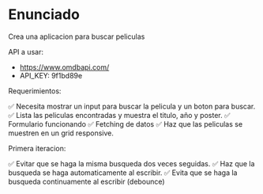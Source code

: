 # Enunciado

Crea una aplicacion para buscar peliculas 

API a usar: 

- https://www.omdbapi.com/
- API_KEY: 9f1bd89e

Requerimientos: 

✅ Necesita mostrar un input para buscar la pelicula y un boton para buscar. 
✅ Lista las peliculas encontradas y muestra el titulo, año y poster. 
✅ Formulario funcionando 
✅ Fetching de datos
✅ Haz que las peliculas se muestren en un grid responsive.

Primera iteracion: 

✅ Evitar que se haga la misma busqueda dos veces seguidas.
✅ Haz que la busqueda se haga automaticamente al escribir.
✅ Evita que se haga la busqueda continuamente al escribir (debounce)



